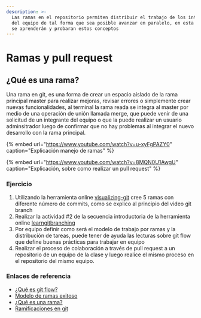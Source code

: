 ```yaml
---
description: >-
  Las ramas en el repositorio permiten distribuir el trabajo de los integrantes
  del equipo de tal forma que sea posible avanzar en paralelo, en esta sescción
  se aprenderán y probaran estos conceptos
---
```


# Ramas y pull request

## ¿Qué es una rama?

Una rama en git, es una forma de crear un espacio aislado de la rama principal master para realizar mejoras, revisar errores o simplemente crear nuevas funcionalidades, al terminal la rama reada se integra al master por medio de una operación de unión llamada merge, que puede venir de una solicitud de un integrante del equipo o que la puede realizar un usuario adminsitrador luego de confirmar que no hay problemas al integrar el nuevo desarrollo con la rama principal.

{% embed url="https://www.youtube.com/watch?v=u-xyFgPAZY0" caption="Explicación manejo de ramas" %}

{% embed url="https://www.youtube.com/watch?v=8MQN0U1AwgU" caption="Explicación, sobre como realizar un pull request" %}



### Ejercicio

1. Utilizando la herramienta online [visualizing-git](http://git-school.github.io/visualizing-git/) cree 5 ramas con diferente número de commits, como se explico al principio del video git branch
2. Realizar la actividad \#2 de la secuencia introductoria de la herramienta online [learngitbranching](https://learngitbranching.js.org/?locale=es_ES)
3. Por equipo definir como será el modelo de trabajo por ramas y la distribución de tareas, puede tener de ayuda las lecturas sobre git flow que define buenas prácticas para trabajar en equipo
4. Realizar el proceso de colaboración a través de pull request a un repositorio de un equipo de la clase y luego realice el mismo proceso en el repositorio del mismo equipo.

### Enlaces de referencia

* [¿Qué es git flow?](https://dazzet.co/tutorial-de-git-flow/)
* [Modelo de ramas exitoso](https://nvie.com/posts/a-successful-git-branching-model/)
* [¿Qué es una rama?](https://www.pragma.com.co/academia/lecciones/que-es-una-rama-de-git-y-como-crearlas)
* [Ramificaciones en git](https://git-scm.com/book/es/v2/Ramificaciones-en-Git-%C2%BFQu%C3%A9-es-una-rama%3F)

 

